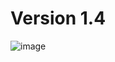 # Version 1.4
![image](https://github.com/rxyzqc/Gen/assets/120246386/6206892b-9c66-42aa-b0c9-e0dd970a7f0f)
